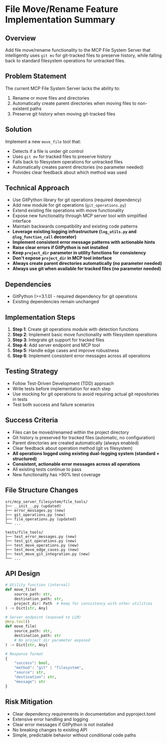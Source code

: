 # File Move/Rename Feature Implementation Summary

## Overview
Add file move/rename functionality to the MCP File System Server that intelligently uses `git mv` for git-tracked files to preserve history, while falling back to standard filesystem operations for untracked files.

## Problem Statement
The current MCP File System Server lacks the ability to:
1. Rename or move files and directories
2. Automatically create parent directories when moving files to non-existent paths
3. Preserve git history when moving git-tracked files

## Solution
Implement a new `move_file` tool that:
- Detects if a file is under git control
- Uses `git mv` for tracked files to preserve history
- Falls back to filesystem operations for untracked files
- Automatically creates parent directories (no parameter needed)
- Provides clear feedback about which method was used

## Technical Approach
- Use GitPython library for git operations (required dependency)
- Add new module for git operations (`git_operations.py`)
- Extend existing file operations with move functionality
- Expose new functionality through MCP server tool with simplified interface
- Maintain backwards compatibility and existing code patterns
- **Leverage existing logging infrastructure (`log_utils.py` and `@log_function_call` decorator)**
- **Implement consistent error message patterns with actionable hints**
- **Raise clear errors if GitPython is not installed**
- **Keep `project_dir` parameter in utility functions for consistency**
- **Don't expose `project_dir` in MCP tool interface**
- **Always create parent directories automatically (no parameter needed)**
- **Always use git when available for tracked files (no parameter needed)**

## Dependencies
- GitPython (>=3.1.0) - required dependency for git operations
- Existing dependencies remain unchanged

## Implementation Steps
1. **Step 1**: Create git operations module with detection functions
2. **Step 2**: Implement basic move functionality with filesystem operations
3. **Step 3**: Integrate git support for tracked files
4. **Step 4**: Add server endpoint and MCP tool
5. **Step 5**: Handle edge cases and improve robustness
6. **Step 6**: Implement consistent error messages across all operations

## Testing Strategy
- Follow Test-Driven Development (TDD) approach
- Write tests before implementation for each step
- Use mocking for git operations to avoid requiring actual git repositories in tests
- Test both success and failure scenarios

## Success Criteria
- Files can be moved/renamed within the project directory
- Git history is preserved for tracked files (automatic, no configuration)
- Parent directories are created automatically (always enabled)
- Clear feedback about operation method (git vs filesystem)
- **All operations logged using existing dual-logging system (standard + structured)**
- **Consistent, actionable error messages across all operations**
- All existing tests continue to pass
- New functionality has >90% test coverage

## File Structure Changes
```
src/mcp_server_filesystem/file_tools/
├── __init__.py (updated)
├── error_messages.py (new)
├── git_operations.py (new)
├── file_operations.py (updated)
└── ...

tests/file_tools/
├── test_error_messages.py (new)
├── test_git_operations.py (new)
├── test_move_operations.py (new)
├── test_move_edge_cases.py (new)
├── test_move_git_integration.py (new)
└── ...
```

## API Design
```python
# Utility function (internal)
def move_file(
    source_path: str,
    destination_path: str,
    project_dir: Path  # Keep for consistency with other utilities
) -> Dict[str, Any]

# Server endpoint (exposed to LLM)
@mcp.tool()
def move_file(
    source_path: str,
    destination_path: str
    # No project_dir parameter exposed
) -> Dict[str, Any]

# Response format
{
    "success": bool,
    "method": "git" | "filesystem",
    "source": str,
    "destination": str,
    "message": str
}
```

## Risk Mitigation
- Clear dependency requirements in documentation and pyproject.toml
- Extensive error handling and logging
- Clear error messages if GitPython is not installed
- No breaking changes to existing API
- Simple, predictable behavior without conditional code paths
